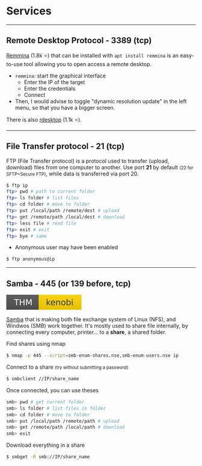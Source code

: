 # Services

<hr class="sl">

## Remote Desktop Protocol - 3389 (tcp)

<div class="row row-cols-md-2"><div>

[Remmina](https://github.com/FreeRDP/Remmina) (1.8k ⭐) that can be installed with `apt install remmina` is an easy-to-use tool allowing you to open access a remote desktop.

* `remmina`: start the graphical interface
    * Enter the IP of the target
    * Enter the credentials
    * Connect
* Then, I would advise to toggle "dynamic resolution update" in the left menu, so that you have a bigger screen.
</div><div>

There is also [rdesktop](https://github.com/rdesktop/rdesktop) (1.1k ⭐).
</div></div>

<hr class="sr">

## File Transfer protocol - 21 (tcp)

<div class="row row-cols-md-2"><div>

FTP (File Transfer protocol) is a protocol used to transfer (upload, download) files from one computer to another. Use port **21** by default <small>(22 for SFTP=Secure FTP)</small>, while data is transferred via port 20.

```bash
$ ftp ip
ftp> pwd # path to current folder
ftp> ls folder # list files
ftp> cd folder # move to folder
ftp> put /local/path /remote/dest # upload
ftp> get /remote/path /local/dest # download
ftp> less file # read file
ftp> exit # exit
ftp> bye # same
```
</div><div>

* Anonymous user may have been enabled

```bash
$ ftp anonymous@ip
```
</div></div>

<hr class="sl">

## Samba - 445 (or 139 before, tcp)

[![kenobi](../_badges/kenobi.svg)](https://tryhackme.com/room/kenobi)

<div class="row row-cols-md-2"><div>

[Samba](https://www.samba.org/) that is making both file exchange system of Linux (NFS), and Windwos (SMB) work together. It's mostly used to share file internally, by connecting every computer, printer... to a **share**, a shared folder.

Find shares using nmap

```bash
$ nmap -p 445 --script=smb-enum-shares.nse,smb-enum-users.nse ip
```

Connect to a share <small>(try without submitting a password)</small>

```bash
$ smbclient //IP/share_name
```
</div><div>
Once connected, you can use theses

```bash
smb> pwd # get current folder
smb> ls folder # list files in folder
smb> cd folder # move to folder
smb> put /local/path /remote/path # upload
smb> get /remote/path /local/path # download
smb> exit
```

Download everything in a share

```bash
$ smbget -R smb://IP/share_name
```
</div></div>